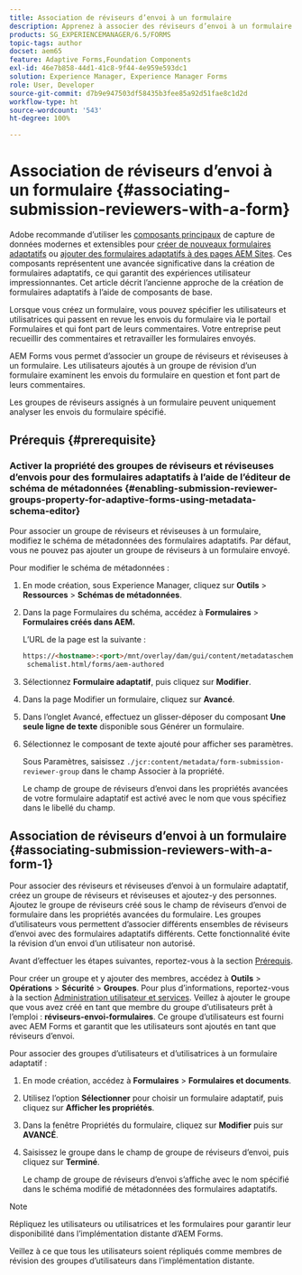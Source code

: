 ```yaml
---
title: Association de réviseurs d’envoi à un formulaire
description: Apprenez à associer des réviseurs d’envoi à un formulaire dans AEM Forms. Les réviseurs associés examinent un formulaire envoyé via un portail de formulaires.
products: SG_EXPERIENCEMANAGER/6.5/FORMS
topic-tags: author
docset: aem65
feature: Adaptive Forms,Foundation Components
exl-id: 46e7b858-44d1-41c8-9f44-4e959e593dc1
solution: Experience Manager, Experience Manager Forms
role: User, Developer
source-git-commit: d7b9e947503df58435b3fee85a92d51fae8c1d2d
workflow-type: ht
source-wordcount: '543'
ht-degree: 100%

---
```


# Association de réviseurs d’envoi à un formulaire {#associating-submission-reviewers-with-a-form}

<span class="preview"> Adobe recommande d’utiliser les [composants principaux](https://experienceleague.adobe.com/docs/experience-manager-core-components/using/adaptive-forms/introduction.html?lang=fr) de capture de données modernes et extensibles pour [créer de nouveaux formulaires adaptatifs](/help/forms/using/create-an-adaptive-form-core-components.md) ou [ajouter des formulaires adaptatifs à des pages AEM Sites](/help/forms/using/create-or-add-an-adaptive-form-to-aem-sites-page.md). Ces composants représentent une avancée significative dans la création de formulaires adaptatifs, ce qui garantit des expériences utilisateur impressionnantes. Cet article décrit l’ancienne approche de la création de formulaires adaptatifs à l’aide de composants de base. </span>

Lorsque vous créez un formulaire, vous pouvez spécifier les utilisateurs et utilisatrices qui passent en revue les envois du formulaire via le portail Formulaires et qui font part de leurs commentaires. Votre entreprise peut recueillir des commentaires et retravailler les formulaires envoyés.

AEM Forms vous permet d’associer un groupe de réviseurs et réviseuses à un formulaire. Les utilisateurs ajoutés à un groupe de révision d’un formulaire examinent les envois du formulaire en question et font part de leurs commentaires.

Les groupes de réviseurs assignés à un formulaire peuvent uniquement analyser les envois du formulaire spécifié.

## Prérequis {#prerequisite}

### Activer la propriété des groupes de réviseurs et réviseuses d’envois pour des formulaires adaptatifs à l’aide de l’éditeur de schéma de métadonnées {#enabling-submission-reviewer-groups-property-for-adaptive-forms-using-metadata-schema-editor}

Pour associer un groupe de réviseurs et réviseuses à un formulaire, modifiez le schéma de métadonnées des formulaires adaptatifs. Par défaut, vous ne pouvez pas ajouter un groupe de réviseurs à un formulaire envoyé.

Pour modifier le schéma de métadonnées :

1. En mode création, sous Experience Manager, cliquez sur **Outils** > **Ressources** > **Schémas de métadonnées**.
1. Dans la page Formulaires du schéma, accédez à **Formulaires** > **Formulaires créés dans AEM.**

   L’URL de la page est la suivante :

   ```html
   https://<hostname>:<port>/mnt/overlay/dam/gui/content/metadataschemaeditor/
    schemalist.html/forms/aem-authored
   ```

1. Sélectionnez **Formulaire adaptatif**, puis cliquez sur **Modifier**.
1. Dans la page Modifier un formulaire, cliquez sur **Avancé**.
1. Dans l’onglet Avancé, effectuez un glisser-déposer du composant **Une seule ligne de texte** disponible sous Générer un formulaire.
1. Sélectionnez le composant de texte ajouté pour afficher ses paramètres.

   Sous Paramètres, saisissez `./jcr:content/metadata/form-submission-reviewer-group` dans le champ Associer à la propriété.

   Le champ de groupe de réviseurs d’envoi dans les propriétés avancées de votre formulaire adaptatif est activé avec le nom que vous spécifiez dans le libellé du champ.

## Association de réviseurs d’envoi à un formulaire {#associating-submission-reviewers-with-a-form-1}

Pour associer des réviseurs et réviseuses d’envoi à un formulaire adaptatif, créez un groupe de réviseurs et réviseuses et ajoutez-y des personnes. Ajoutez le groupe de réviseurs créé sous le champ de réviseurs d’envoi de formulaire dans les propriétés avancées du formulaire.
Les groupes d’utilisateurs vous permettent d’associer différents ensembles de réviseurs d’envoi avec des formulaires adaptatifs différents. Cette fonctionnalité évite la révision d’un envoi d’un utilisateur non autorisé.

Avant d’effectuer les étapes suivantes, reportez-vous à la section [Prérequis](../../forms/using/adding-reviewers-form.md#prerequisite).

Pour créer un groupe et y ajouter des membres, accédez à **Outils** > **Opérations** > **Sécurité** > **Groupes**.
Pour plus d’informations, reportez-vous à la section [Administration utilisateur et services](/help/sites-administering/security.md).
Veillez à ajouter le groupe que vous avez créé en tant que membre du groupe d’utilisateurs prêt à l’emploi : **réviseurs-envoi-formulaires**. Ce groupe d’utilisateurs est fourni avec AEM Forms et garantit que les utilisateurs sont ajoutés en tant que réviseurs d’envoi.

Pour associer des groupes d’utilisateurs et d’utilisatrices à un formulaire adaptatif :

1. En mode création, accédez à **Formulaires** > **Formulaires et documents**.
1. Utilisez l’option **Sélectionner** pour choisir un formulaire adaptatif, puis cliquez sur **Afficher les propriétés**.
1. Dans la fenêtre Propriétés du formulaire, cliquez sur **Modifier** puis sur **AVANCÉ**.
1. Saisissez le groupe dans le champ de groupe de réviseurs d’envoi, puis cliquez sur **Terminé**.

   Le champ de groupe de réviseurs d’envoi s’affiche avec le nom spécifié dans le schéma modifié de métadonnées des formulaires adaptatifs.

>[!NOTE]
>
>Répliquez les utilisateurs ou utilisatrices et les formulaires pour garantir leur disponibilité dans l’implémentation distante d’AEM Forms.
>
>Veillez à ce que tous les utilisateurs soient répliqués comme membres de révision des groupes d’utilisateurs dans l’implémentation distante.
